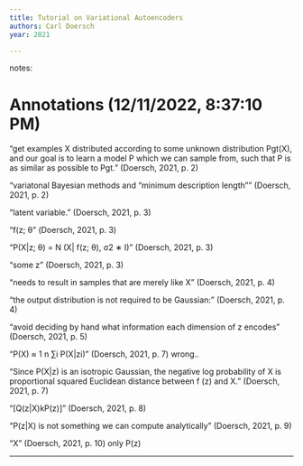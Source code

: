 ```yaml
---
title: Tutorial on Variational Autoencoders
authors: Carl Doersch
year: 2021

---
```


notes: <h1>Annotations
 (12/11/2022, 8:37:10 PM)</h1> 

“get examples X distributed according to some unknown distribution Pgt(X), and our goal is to learn a model P which we can sample from, such that P is as similar as possible to Pgt.” (Doersch, 2021, p. 2) 

“variatonal Bayesian methods and “minimum description length”” (Doersch, 2021, p. 2) 

“latent variable.” (Doersch, 2021, p. 3) 

“f(z; θ” (Doersch, 2021, p. 3) 

“P(X|z; θ) = N (X| f(z; θ), σ2 ∗ I)” (Doersch, 2021, p. 3) 

“some z” (Doersch, 2021, p. 3) 

“needs to result in samples that are merely like X” (Doersch, 2021, p. 4) 

“the output distribution is not required to be Gaussian:” (Doersch, 2021, p. 4) 

“avoid deciding by hand what information each dimension of z encodes” (Doersch, 2021, p. 5) 

“P(X) ≈ 1 n ∑i P(X|zi)” (Doersch, 2021, p. 7) wrong.. 

“Since P(X|z) is an isotropic Gaussian, the negative log probability of X is proportional squared Euclidean distance between f (z) and X.” (Doersch, 2021, p. 7) 

“[Q(z|X)kP(z)]” (Doersch, 2021, p. 8) 

“P(z|X) is not something we can compute analytically” (Doersch, 2021, p. 9) 

“X” (Doersch, 2021, p. 10) only P(z)

---
